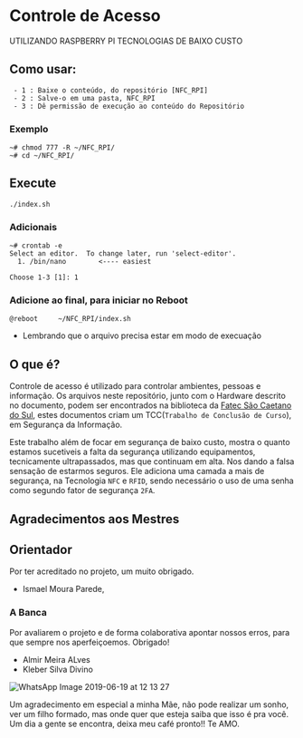 # Controle de Acesso

UTILIZANDO RASPBERRY PI TECNOLOGIAS DE BAIXO CUSTO
## Como usar:
```
 - 1 : Baixe o conteúdo, do repositório [NFC_RPI]
 - 2 : Salve-o em uma pasta, NFC_RPI
 - 3 : Dê permissão de execução ao conteúdo do Repositório
```
### Exemplo
```
~# chmod 777 -R ~/NFC_RPI/
~# cd ~/NFC_RPI/
```

## Execute 
```
./index.sh
```
### Adicionais
```
~# crontab -e
Select an editor.  To change later, run 'select-editor'.
  1. /bin/nano        <---- easiest

Choose 1-3 [1]: 1
```
### Adicione ao final, para iniciar no Reboot
`@reboot     ~/NFC_RPI/index.sh`
* Lembrando que o arquivo precisa estar em modo de execuação
## O que é?

Controle de acesso é utilizado para controlar ambientes, pessoas e informação. Os arquivos neste repositório, junto com o Hardware descrito no documento, podem ser encontrados na biblioteca da [Fatec São Caetano do Sul](https://www.fatecsaocaetano.edu.br/), estes documentos criam um TCC(`Trabalho de Conclusão de Curso`), em Segurança da Informação.

Este trabalho além de focar em segurança de baixo custo, mostra o quanto estamos sucetiveis a falta da segurança utilizando equipamentos, tecnicamente ultrapassados, mas que continuam em alta. Nos dando a falsa sensação de estarmos seguros.
Ele adiciona uma camada a mais de segurança, na Tecnologia `NFC` e `RFID`, sendo necessário o uso de uma senha como segundo fator de segurança `2FA`.

## Agradecimentos aos Mestres

## Orientador 
Por ter acreditado no projeto, um muito obrigado.
* Ismael Moura Parede,

### A Banca 
Por avaliarem o projeto e de forma colaborativa apontar nossos erros, para que sempre nos aperfeiçoemos. Obrigado!
* Almir Meira ALves
* Kleber Silva Divino

![WhatsApp Image 2019-06-19 at 12 13 27](https://user-images.githubusercontent.com/47393713/59791694-102ca380-92a9-11e9-9162-c85c197b9783.jpeg)

Um agradecimento em especial a minha Mãe, não pode realizar um sonho, ver um filho formado, mas onde quer que esteja saiba que isso é pra você. Um dia a gente se encontra, deixa meu café pronto!! Te AMO.


